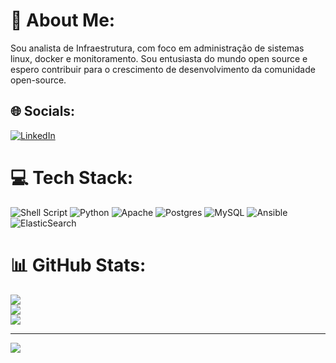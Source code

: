 # 💫 About Me:
Sou analista de Infraestrutura, com foco em administração de sistemas linux, docker e monitoramento. Sou entusiasta do mundo open source e espero contribuir para o crescimento de desenvolvimento da comunidade open-source.


## 🌐 Socials:
[![LinkedIn](https://img.shields.io/badge/LinkedIn-%230077B5.svg?logo=linkedin&logoColor=white)](https://linkedin.com/in/matheus-ulhoa) 

# 💻 Tech Stack:
![Shell Script](https://img.shields.io/badge/shell_script-%23121011.svg?style=for-the-badge&logo=gnu-bash&logoColor=white) ![Python](https://img.shields.io/badge/python-3670A0?style=for-the-badge&logo=python&logoColor=ffdd54) ![Apache](https://img.shields.io/badge/apache-%23D42029.svg?style=for-the-badge&logo=apache&logoColor=white) ![Postgres](https://img.shields.io/badge/postgres-%23316192.svg?style=for-the-badge&logo=postgresql&logoColor=white) ![MySQL](https://img.shields.io/badge/mysql-%2300f.svg?style=for-the-badge&logo=mysql&logoColor=white) ![Ansible](https://img.shields.io/badge/ansible-%231A1918.svg?style=for-the-badge&logo=ansible&logoColor=white) ![ElasticSearch](https://img.shields.io/badge/-ElasticSearch-005571?style=for-the-badge&logo=elasticsearch)
# 📊 GitHub Stats:
![](https://github-readme-stats.vercel.app/api?username=Ulhoa-DevOps&theme=dark&hide_border=false&include_all_commits=false&count_private=false)<br/>
![](https://github-readme-streak-stats.herokuapp.com/?user=Ulhoa-DevOps&theme=dark&hide_border=false)<br/>
![](https://github-readme-stats.vercel.app/api/top-langs/?username=Ulhoa-DevOps&theme=dark&hide_border=false&include_all_commits=false&count_private=false&layout=compact)

---
[![](https://visitcount.itsvg.in/api?id=Ulhoa-DevOps&icon=0&color=0)](https://visitcount.itsvg.in)

<!-- Proudly created with GPRM ( https://gprm.itsvg.in ) -->
